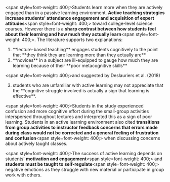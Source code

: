 <span style=font-weight: 400;>Students learn more when they are actively engaged than in a passive learning environment. </span>**Active teaching strategies increase students' attendance engagement and acquisition of expert attitudes**<span style=font-weight: 400;> toward college-level science courses. However there is a </span>**sharp contrast between how students feel about their learning and how much they actually learn**<span style=font-weight: 400;>. The literature supports two explanations:</span>

<ol>  <li> **lecture-based teaching**<span style=font-weight: 400;> engages students cognitively to the point that </span>**they think they are learning more than they actually are**<span style=font-weight: 400;></span> </li>  <li> **novices**<span style=font-weight: 400;> in a subject are ill-equipped to gauge how much they are learning because of their </span>**poor metacognitive skills**<span style=font-weight: 400;></span> </li>  </ol>

<span style=font-weight: 400;>and suggested by Deslauriers et al. (2018) </span>

<ol start=3>  <li> <span style=font-weight: 400;> students who are unfamiliar with active learning may not appreciate that the </span>**cognitive struggle involved is actually a sign that learning is effective**<span style=font-weight: 400;>.</span> </li>  </ol>

<span style=font-weight: 400;>Students in the study experienced confusion and more cognitive effort during the small-group activities interspersed throughout lectures and interpreted this as a sign of poor learning. Students in an active learning environment also cited </span>**transitions from group activities to instructor feedback concerns that errors made during class would not be corrected and a general feeling of frustration and confusion**<span style=font-weight: 400;> when discussing concerns about actively taught classes. </span>

<span style=font-weight: 400;>The success of active learning depends on students' </span>**motivation and engagement**<span style=font-weight: 400;> and </span>**students must be taught to self-regulate**<span style=font-weight: 400;> negative emotions as they struggle with new material or participate in group work with others. </span>
